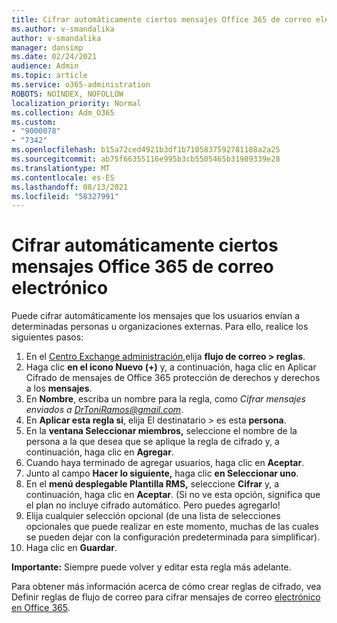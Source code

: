 ```yaml
---
title: Cifrar automáticamente ciertos mensajes Office 365 de correo electrónico
ms.author: v-smandalika
author: v-smandalika
manager: dansimp
ms.date: 02/24/2021
audience: Admin
ms.topic: article
ms.service: o365-administration
ROBOTS: NOINDEX, NOFOLLOW
localization_priority: Normal
ms.collection: Adm_O365
ms.custom:
- "9000078"
- "7342"
ms.openlocfilehash: b15a72ced4921b3df1b7105837592781188a2a25
ms.sourcegitcommit: ab75f66355116e995b3cb5505465b31989339e28
ms.translationtype: MT
ms.contentlocale: es-ES
ms.lasthandoff: 08/13/2021
ms.locfileid: "58327991"
---
```

# <a name="automatically-encrypt-certain-office-365-email-messages"></a>Cifrar automáticamente ciertos mensajes Office 365 de correo electrónico

Puede cifrar automáticamente los mensajes que los usuarios envían a determinadas personas u organizaciones externas. Para ello, realice los siguientes pasos:

1. En el [Centro Exchange administración,](https://outlook.office365.com/ecp/)elija **flujo de correo > reglas**. 
2. Haga clic **en el icono Nuevo (+)** y, a continuación, haga clic en Aplicar Cifrado de mensajes de Office 365 protección de derechos y derechos a los **mensajes**.
3. En **Nombre**, escriba un nombre para la regla, como *Cifrar mensajes enviados a DrToniRamos@gmail.com*.
4. En **Aplicar esta regla si**, elija El destinatario > es esta **persona**. 
5. En la **ventana Seleccionar miembros,** seleccione el nombre de la persona a la que desea que se aplique la regla de cifrado y, a continuación, haga clic en **Agregar**. 
6. Cuando haya terminado de agregar usuarios, haga clic en **Aceptar**.
7. Junto al campo **Hacer lo siguiente,** haga clic **en Seleccionar uno**. 
8. En el **menú desplegable Plantilla RMS,** seleccione **Cifrar** y, a continuación, haga clic en **Aceptar**. (Si no ve esta opción, significa que el plan no incluye cifrado automático. Pero puedes agregarlo!
9. Elija cualquier selección opcional (de una lista de selecciones opcionales que puede realizar en este momento, muchas de las cuales se pueden dejar con la configuración predeterminada para simplificar).
10. Haga clic en **Guardar**.

**Importante:** Siempre puede volver y editar esta regla más adelante.

Para obtener más información acerca de cómo crear reglas de cifrado, vea Definir reglas de flujo de correo para cifrar mensajes de correo [electrónico en Office 365](https://docs.microsoft.com/microsoft-365/compliance/define-mail-flow-rules-to-encrypt-email).


